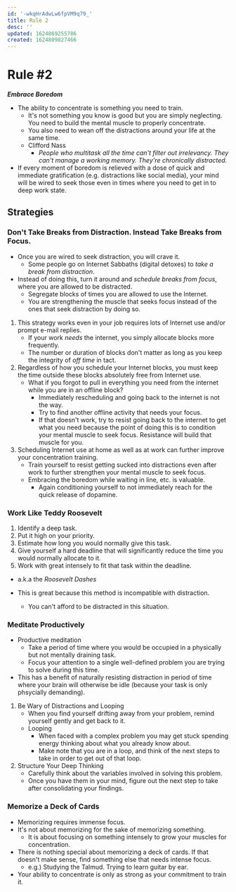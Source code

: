 ```yaml
---
id: '-wkqHrAdwLw6fpVM9q79_'
title: Rule 2
desc: ''
updated: 1624869255786
created: 1624809827466
---
```


# Rule #2

_**Embrace Boredom**_

- The ability to concentrate is something you need to train.
  - It's not something you know is good but you are simply neglecting. You need to build the mental muscle to properly concentrate.
  - You also need to wean off the distractions around your life at the same time.
  - Clifford Nass
    - _People who multitask all the time can't filter out irrelevancy. They can't manage a working memory. They're chronically distracted._
- If every moment of boredom is relieved with a dose of quick and immediate gratification (e.g. distractions like social media), your mind will be wired to seek those even in times where you need to get in to deep work state.

## Strategies

### Don't Take Breaks from Distraction. Instead Take Breaks from Focus.
- Once you are wired to seek distraction, you will crave it.
  - Some people go on Internet Sabbaths (digital detoxes) to _take a break from distraction_.
- Instead of doing this, turn it around and _schedule breaks from focus_, where you are allowed to be distracted.
  - Segregate blocks of times you are allowed to use the Internet.
  - You are strengthening the muscle that seeks focus instead of the ones that seek distraction by doing so.

1. This strategy works even in your job requires lots of Internet use and/or prompt e-mail replies.
    - If your work _needs_ the internet, you simply allocate blocks more frequently.
    - The number or duration of blocks don't matter as long as you keep the integrity of _off time_ in tact.
1. Regardless of how you schedule your Internet blocks, you must keep the time outside these blocks absolutely free from Internet use.
    - What if you forgot to pull in everything you need from the internet while you are in an offline block?
      - Immediately rescheduling and going back to the internet is not the way.
      - Try to find another offline activity that needs your focus.
      - If that doesn't work, try to resist going back to the internet to get what you need because the point of doing this is to condition your mental muscle to seek focus. Resistance will build that muscle for you.
1. Scheduling Internet use at home as well as at work can further improve your concentration training.
    - Train yourself to resist getting sucked into distractions even after work to further strengthen your mental muscle to seek focus.
    - Embracing the boredom while waiting in line, etc. is valuable.
      - Again conditioning yourself to not immediately reach for the quick release of dopamine.


### Work Like Teddy Roosevelt
1. Identify a deep task.
1. Put it high on your priority.
1. Estimate how long you would normally give this task.
1. Give yourself a hard deadline that will significantly reduce the time you would normally allocate to it.
1. Work with great intensely to fit that task within the deadline.
  - a.k.a the _Roosevelt Dashes_

- This is great because this method is incompatible with distraction.
  - You can't afford to be distracted in this situation.

### Meditate Productively
- Productive meditation
  - Take a period of time where you would be occupied in a physically but not mentally draining task.
  - Focus your attention to a single well-defined problem you are trying to solve during this time.
- This has a benefit of naturally resisting distraction in period of time where your brain will otherwise be idle (because your task is only phsycially demanding).

1. Be Wary of Distractions and Looping
    - When you find yourself drifting away from your problem, remind yourself gently and get back to it.
    - Looping
      - When faced with a complex problem you may get stuck spending energy thinking about what you already know about.
      - Make note that you are in a loop, and think of the next steps to take in order to get out of that loop.
1. Structure Your Deep Thinking
    - Carefully think about the variables involved in solving this problem.
    - Once you have them in your mind, figure out the next step to take after consolidating your findings.

### Memorize a Deck of Cards
- Memorizing requires immense focus.
- It's not about memorizing for the sake of memorizing something.
  - It is about focusing on something intensely to grow your muscles for concentration.
- There is nothing special about memorizing a deck of cards. If that doesn't make sense, find something else that needs intense focus.
  - e.g.) Studying the Talmud. Trying to learn guitar by ear.
- Your ability to concentrate is only as strong as your commitment to train it.
